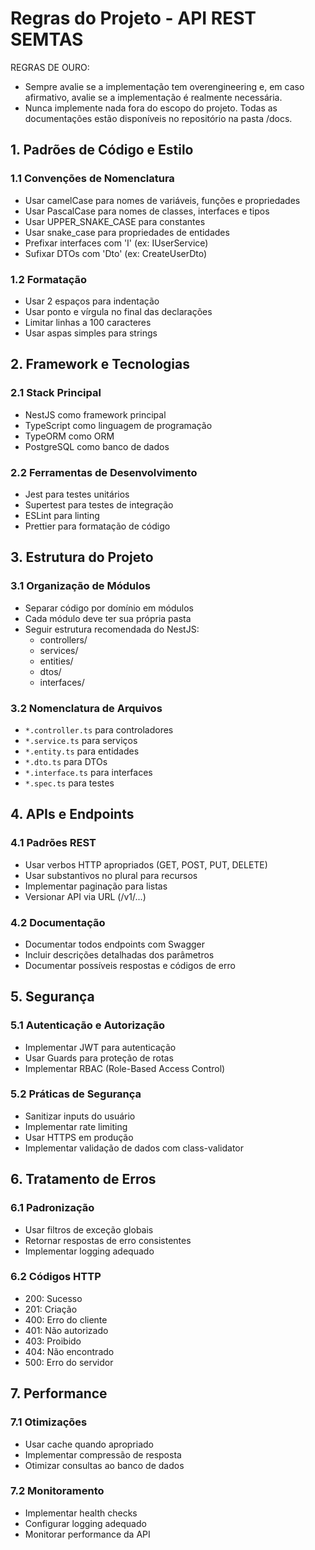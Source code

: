 # Regras do Projeto - API REST SEMTAS

REGRAS DE OURO:
- Sempre avalie se a implementação tem overengineering e, em caso afirmativo, avalie se a implementação é realmente necessária.
- Nunca implemente nada fora do escopo do projeto. Todas as documentações estão disponíveis no repositório na pasta /docs.

## 1. Padrões de Código e Estilo

### 1.1 Convenções de Nomenclatura
- Usar camelCase para nomes de variáveis, funções e propriedades
- Usar PascalCase para nomes de classes, interfaces e tipos
- Usar UPPER_SNAKE_CASE para constantes
- Usar snake_case para propriedades de entidades
- Prefixar interfaces com 'I' (ex: IUserService)
- Sufixar DTOs com 'Dto' (ex: CreateUserDto)

### 1.2 Formatação
- Usar 2 espaços para indentação
- Usar ponto e vírgula no final das declarações
- Limitar linhas a 100 caracteres
- Usar aspas simples para strings

## 2. Framework e Tecnologias

### 2.1 Stack Principal
- NestJS como framework principal
- TypeScript como linguagem de programação
- TypeORM como ORM
- PostgreSQL como banco de dados

### 2.2 Ferramentas de Desenvolvimento
- Jest para testes unitários
- Supertest para testes de integração
- ESLint para linting
- Prettier para formatação de código

## 3. Estrutura do Projeto

### 3.1 Organização de Módulos
- Separar código por domínio em módulos
- Cada módulo deve ter sua própria pasta
- Seguir estrutura recomendada do NestJS:
  - controllers/
  - services/
  - entities/
  - dtos/
  - interfaces/

### 3.2 Nomenclatura de Arquivos
- `*.controller.ts` para controladores
- `*.service.ts` para serviços
- `*.entity.ts` para entidades
- `*.dto.ts` para DTOs
- `*.interface.ts` para interfaces
- `*.spec.ts` para testes

## 4. APIs e Endpoints

### 4.1 Padrões REST
- Usar verbos HTTP apropriados (GET, POST, PUT, DELETE)
- Usar substantivos no plural para recursos
- Implementar paginação para listas
- Versionar API via URL (/v1/...)

### 4.2 Documentação
- Documentar todos endpoints com Swagger
- Incluir descrições detalhadas dos parâmetros
- Documentar possíveis respostas e códigos de erro

## 5. Segurança

### 5.1 Autenticação e Autorização
- Implementar JWT para autenticação
- Usar Guards para proteção de rotas
- Implementar RBAC (Role-Based Access Control)

### 5.2 Práticas de Segurança
- Sanitizar inputs do usuário
- Implementar rate limiting
- Usar HTTPS em produção
- Implementar validação de dados com class-validator

## 6. Tratamento de Erros

### 6.1 Padronização
- Usar filtros de exceção globais
- Retornar respostas de erro consistentes
- Implementar logging adequado

### 6.2 Códigos HTTP
- 200: Sucesso
- 201: Criação
- 400: Erro do cliente
- 401: Não autorizado
- 403: Proibido
- 404: Não encontrado
- 500: Erro do servidor

## 7. Performance

### 7.1 Otimizações
- Usar cache quando apropriado
- Implementar compressão de resposta
- Otimizar consultas ao banco de dados

### 7.2 Monitoramento
- Implementar health checks
- Configurar logging adequado
- Monitorar performance da API